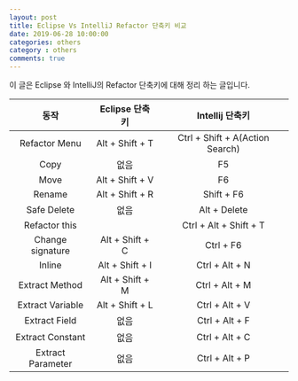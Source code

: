 ```yaml
---
layout: post
title: Eclipse Vs IntelliJ Refactor 단축키 비교
date: 2019-06-28 10:00:00
categories: others
category : others
comments: true
---
```


이 글은 Eclipse 와 IntelliJ의 Refactor 단축키에 대해 정리 하는 글입니다.

| 동작 | Eclipse 단축키 | Intellij 단축키 |
|:---:|:---:|:---:|
|Refactor Menu|Alt + Shift + T|Ctrl + Shift + A(Action Search)|
|Copy|없음|F5|
|Move|Alt + Shift + V|F6|
|Rename|Alt + Shift + R|Shift + F6|
|Safe Delete|없음|Alt + Delete|
|Refactor this||Ctrl + Alt + Shift + T|
|Change signature|Alt + Shift + C|Ctrl + F6|
|Inline|Alt + Shift + I|Ctrl + Alt + N|
|Extract Method|Alt + Shift + M|Ctrl + Alt + M|
|Extract Variable|Alt + Shift + L|Ctrl + Alt + V|
|Extract Field|없음|Ctrl + Alt + F|
|Extract Constant|없음|Ctrl + Alt + C|
|Extract Parameter|없음|Ctrl + Alt + P|


